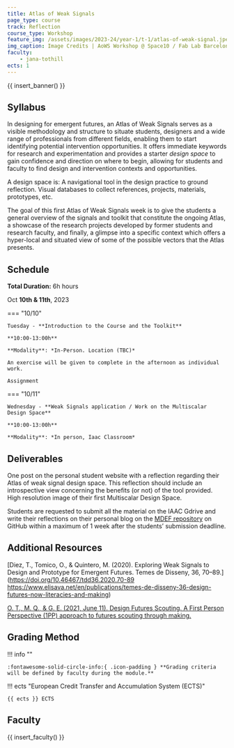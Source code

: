 ```yaml
---
title: Atlas of Weak Signals
page_type: course
track: Reflection
course_type: Workshop
feature_img: /assets/images/2023-24/year-1/t-1/atlas-of-weak-signal.jpeg
img_caption: Image Credits | AoWS Workshop @ Space10 / Fab Lab Barcelona
faculty:
    - jana-tothill
ects: 1
---
```


{{ insert_banner() }}

## Syllabus

In designing for emergent futures, an Atlas of Weak Signals serves as a visible methodology and structure to situate students, designers and a wide range of professionals from different fields, enabling them to start identifying potential intervention opportunities. It offers immediate keywords for research and experimentation and provides a starter *design space* to gain confidence and direction on where to begin, allowing for students and faculty to find design and intervention contexts and opportunities.

A design space is: A navigational tool in the design practice to ground reflection. Visual databases to collect references, projects, materials, prototypes, etc.

The goal of this first Atlas of Weak Signals week is to give the students a general overview of the signals and toolkit that constitute the ongoing Atlas, a showcase of the research projects developed by former students and research faculty, and finally, a glimpse into a specific context which offers a hyper-local and situated view of some of the possible vectors that the Atlas presents.

## Schedule

**Total Duration:** 6h hours

Oct **10th & 11th**, 2023

=== "10/10"

    Tuesday - **Introduction to the Course and the Toolkit** 

    **10:00-13:00h**

    **Modality**: *In-Person. Location (TBC)*

    An exercise will be given to complete in the afternoon as individual work.

    Assignment


=== "10/11"

    Wednesday - **Weak Signals application / Work on the Multiscalar Design Space**

    **10:00-13:00h**
    
    **Modality**: *In person, Iaac Classroom*

## Deliverables

One post on the personal student website with a reflection regarding their Atlas of weak signal design space. This reflection should include an introspective view concerning the benefits (or not) of the tool provided. High resolution image of their first Multiscalar Design Space.

Students are requested to submit all the material on the IAAC Gdrive and write their reflections on their personal blog on the [MDEF repository](https://mdef.fablabbcn.org/2023-24/students/) on GitHub within a maximum of 1 week after the students’ submission deadline.

## Additional Resources

[Diez, T., Tomico, O., & Quintero, M. (2020). Exploring Weak Signals to Design and Prototype for Emergent Futures. Temes de Disseny, 36, 70–89.](https://doi.org/10.46467/tdd36.2020.70-89
https://www.elisava.net/en/publications/temes-de-disseny-36-design-futures-now-literacies-and-making) 

[O. T., M. Q., & G. E. (2021, June 11). Design Futures Scouting. A First Person Perspective (1PP) approach to futures scouting through making.](http://www.fuel4design.org/index.php/design-futures-scouting/)

## Grading Method

!!! info ""

    :fontawesome-solid-circle-info:{ .icon-padding } **Grading criteria will be defined by faculty during the module.**

!!! ects "European Credit Transfer and Accumulation System (ECTS)"

    {{ ects }} ECTS

## Faculty

{{ insert_faculty() }}